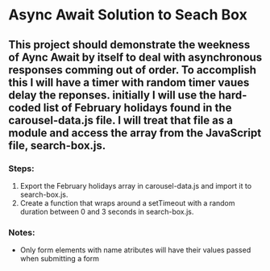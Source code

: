 # Async Await Solution to Seach Box

## This project should demonstrate the weekness of Aync Await by itself to deal with asynchronous responses comming out of order. To accomplish this I will have a timer with random timer vaues delay the reponses. initially I will use the hard-coded list of February holidays found in the carousel-data.js file. I will treat that file as a module and access the array from the JavaScript file, search-box.js.

### Steps:

1. Export the February holidays array in carousel-data.js and import it to search-box.js.
1. Create a function that wraps around a setTimeout with a random duration between 0 and 3 seconds in search-box.js.

### Notes:

- Only form elements with name atributes will have their values passed when submitting a form
